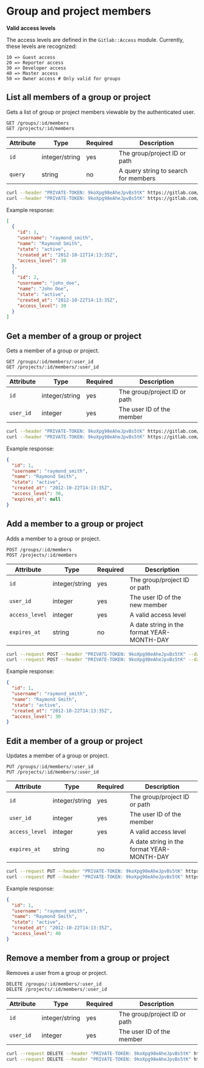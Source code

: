 # Group and project members

**Valid access levels**

The access levels are defined in the `Gitlab::Access` module. Currently, these levels are recognized:

```
10 => Guest access
20 => Reporter access
30 => Developer access
40 => Master access
50 => Owner access # Only valid for groups
```

## List all members of a group or project

Gets a list of group or project members viewable by the authenticated user.

```
GET /groups/:id/members
GET /projects/:id/members
```

| Attribute | Type | Required | Description |
| --------- | ---- | -------- | ----------- |
| `id`      | integer/string | yes | The group/project ID or path |
| `query`   | string | no     | A query string to search for members |

```bash
curl --header "PRIVATE-TOKEN: 9koXpg98eAheJpvBs5tK" https://gitlab.com/api/v3/groups/:id/members
curl --header "PRIVATE-TOKEN: 9koXpg98eAheJpvBs5tK" https://gitlab.com/api/v3/projects/:id/members
```

Example response:

```json
[
  {
    "id": 1,
    "username": "raymond_smith",
    "name": "Raymond Smith",
    "state": "active",
    "created_at": "2012-10-22T14:13:35Z",
    "access_level": 30
  },
  {
    "id": 2,
    "username": "john_doe",
    "name": "John Doe",
    "state": "active",
    "created_at": "2012-10-22T14:13:35Z",
    "access_level": 30
  }
]
```

## Get a member of a group or project

Gets a member of a group or project.

```
GET /groups/:id/members/:user_id
GET /projects/:id/members/:user_id
```

| Attribute | Type | Required | Description |
| --------- | ---- | -------- | ----------- |
| `id`      | integer/string | yes | The group/project ID or path |
| `user_id` | integer | yes   | The user ID of the member |

```bash
curl --header "PRIVATE-TOKEN: 9koXpg98eAheJpvBs5tK" https://gitlab.com/api/v3/groups/:id/members/:user_id
curl --header "PRIVATE-TOKEN: 9koXpg98eAheJpvBs5tK" https://gitlab.com/api/v3/projects/:id/members/:user_id
```

Example response:

```json
{
  "id": 1,
  "username": "raymond_smith",
  "name": "Raymond Smith",
  "state": "active",
  "created_at": "2012-10-22T14:13:35Z",
  "access_level": 30,
  "expires_at": null
}
```

## Add a member to a group or project

Adds a member to a group or project.

```
POST /groups/:id/members
POST /projects/:id/members
```

| Attribute | Type | Required | Description |
| --------- | ---- | -------- | ----------- |
| `id`      | integer/string  | yes | The group/project ID or path |
| `user_id` | integer         | yes | The user ID of the new member |
| `access_level` | integer | yes | A valid access level |
| `expires_at` | string | no | A date string in the format YEAR-MONTH-DAY |

```bash
curl --request POST --header "PRIVATE-TOKEN: 9koXpg98eAheJpvBs5tK" --data "user_id=1&access_level=30" https://gitlab.com/api/v3/groups/:id/members
curl --request POST --header "PRIVATE-TOKEN: 9koXpg98eAheJpvBs5tK" --data "user_id=1&access_level=30" https://gitlab.com/api/v3/projects/:id/members
```

Example response:

```json
{
  "id": 1,
  "username": "raymond_smith",
  "name": "Raymond Smith",
  "state": "active",
  "created_at": "2012-10-22T14:13:35Z",
  "access_level": 30
}
```

## Edit a member of a group or project

Updates a member of a group or project.

```
PUT /groups/:id/members/:user_id
PUT /projects/:id/members/:user_id
```

| Attribute | Type | Required | Description |
| --------- | ---- | -------- | ----------- |
| `id`      | integer/string | yes | The group/project ID or path |
| `user_id` | integer | yes   | The user ID of the member |
| `access_level` | integer | yes | A valid access level |
| `expires_at` | string | no | A date string in the format YEAR-MONTH-DAY |

```bash
curl --request PUT --header "PRIVATE-TOKEN: 9koXpg98eAheJpvBs5tK" https://gitlab.com/api/v3/groups/:id/members/:user_id?access_level=40
curl --request PUT --header "PRIVATE-TOKEN: 9koXpg98eAheJpvBs5tK" https://gitlab.com/api/v3/projects/:id/members/:user_id?access_level=40
```

Example response:

```json
{
  "id": 1,
  "username": "raymond_smith",
  "name": "Raymond Smith",
  "state": "active",
  "created_at": "2012-10-22T14:13:35Z",
  "access_level": 40
}
```

## Remove a member from a group or project

Removes a user from a group or project.

```
DELETE /groups/:id/members/:user_id
DELETE /projects/:id/members/:user_id
```

| Attribute | Type | Required | Description |
| --------- | ---- | -------- | ----------- |
| `id`      | integer/string | yes | The group/project ID or path |
| `user_id` | integer | yes   | The user ID of the member |

```bash
curl --request DELETE --header "PRIVATE-TOKEN: 9koXpg98eAheJpvBs5tK" https://gitlab.com/api/v3/groups/:id/members/:user_id
curl --request DELETE --header "PRIVATE-TOKEN: 9koXpg98eAheJpvBs5tK" https://gitlab.com/api/v3/projects/:id/members/:user_id
```
